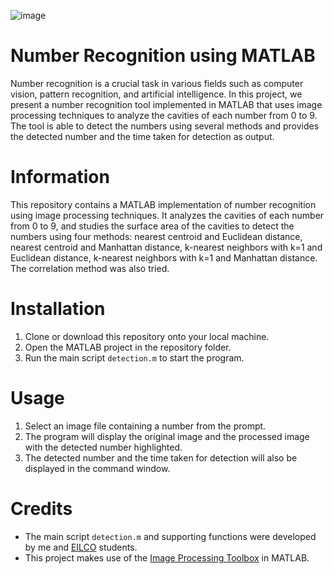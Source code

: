 
![image](https://user-images.githubusercontent.com/76450681/211210079-3e80a9e9-562e-4a2e-8cb1-04826a259057.png)
# Number Recognition using MATLAB

Number recognition is a crucial task in various fields such as computer vision, pattern recognition, and artificial intelligence. In this project, we present a number recognition tool implemented in MATLAB that uses image processing techniques to analyze the cavities of each number from 0 to 9. The tool is able to detect the numbers using several methods and provides the detected number and the time taken for detection as output.

# Information


This repository contains a MATLAB implementation of number recognition using image processing techniques. It analyzes the cavities of each number from 0 to 9, and studies the surface area of the cavities to detect the numbers using four methods: nearest centroid and Euclidean distance, nearest centroid and Manhattan distance, k-nearest neighbors with k=1 and Euclidean distance, k-nearest neighbors with k=1 and Manhattan distance. The correlation method was also tried.

# Installation

1.  Clone or download this repository onto your local machine.
2.  Open the MATLAB project in the repository folder.
3.  Run the main script `detection.m` to start the program.


# Usage


1.  Select an image file containing a number from the prompt.
2.  The program will display the original image and the processed image with the detected number highlighted.
3.  The detected number and the time taken for detection will also be displayed in the command window.

# Credits

-   The main script `detection.m` and supporting functions were developed by me and [EILCO](https://eilco.univ-littoral.fr/) students.
- This project makes use of the [Image Processing Toolbox](https://www.mathworks.com/products/image.html) in MATLAB.
